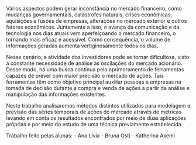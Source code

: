 Vários aspectos podem gerar inconstância no mercado financeiro,  como mudanças governamentais, catástrofes naturais, crises econômicas, aquisições e fusões de empresas, alterações no mercado exterior e outros fatores econômicos. Juntamente a isso, o avanço da comunicação e da tecnologia nos dias atuais vem aperfeiçoando o mercado financeiro, o tornando mais eficaz e acessível. Como consequência, o  volume de informações geradas aumenta vertiginosamente todos os dias.
    
Nesse cenário, a atividade dos investidores pode se tornar dificultosa, visto a constante necessidade de análise às oscilações do mercado acionário. Desse modo, há uma busca contínua pelo aprimoramento de ferramentas capazes de prever com maior precisão o mercado de ações. Tais ferramentas têm como objetivo principal auxiliar pessoas e empresas na tomada de decisão durante a compra e venda de ações a partir da análise e manipulação das informações existentes.

Neste trabalho analisaremos métodos distintos utilizados para modelagem e previsão das séries temporais de ações do mercado através de métricas levando em conta os resultados encontrados por meio de duas aplicações próprias e por meio do estudo de uma técnica previamente estabelecida. 

Trabalho feito pelas alunas:
    - Ana Lívia
    - Bruna Osti
    - Katherina Akemi
    
